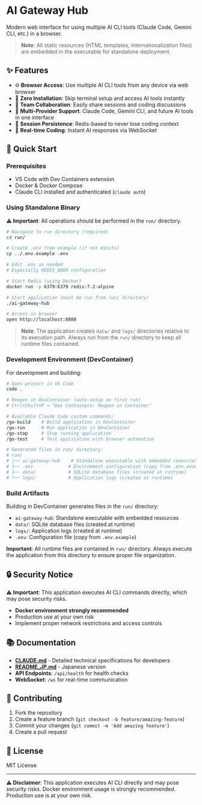 # AI Gateway Hub

Modern web interface for using multiple AI CLI tools (Claude Code, Gemini CLI, etc.) in a browser.

> **Note**: All static resources (HTML templates, internationalization files) are embedded in the executable for standalone deployment.

## ✨ Features

- 🌐 **Browser Access**: Use multiple AI CLI tools from any device via web browser
- 🚀 **Zero Installation**: Skip terminal setup and access AI tools instantly
- 👥 **Team Collaboration**: Easily share sessions and coding discussions
- 🔧 **Multi-Provider Support**: Claude Code, Gemini CLI, and future AI tools in one interface
- 🔄 **Session Persistence**: Redis-based to never lose coding context
- 💬 **Real-time Coding**: Instant AI responses via WebSocket

## 🚀 Quick Start

### Prerequisites

- VS Code with Dev Containers extension
- Docker & Docker Compose
- Claude CLI installed and authenticated (`claude auth`)

### Using Standalone Binary

**⚠️ Important**: All operations should be performed in the `run/` directory.

```bash
# Navigate to run directory (required)
cd run/

# Create .env from example (if not exists)
cp ../.env.example .env

# Edit .env as needed
# Especially REDIS_ADDR configuration

# Start Redis (using Docker)
docker run -p 6379:6379 redis:7.2-alpine

# Start application (must be run from run/ directory)
./ai-gateway-hub

# Access in browser
open http://localhost:8080
```

> **Note**: The application creates `data/` and `logs/` directories relative to its execution path. Always run from the `run/` directory to keep all runtime files contained.

### Development Environment (DevContainer)

For development and building:

```bash
# Open project in VS Code
code .

# Reopen in DevContainer (auto-setup on first run)
# Ctrl+Shift+P → "Dev Containers: Reopen in Container"

# Available Claude Code custom commands:
/go-build    # Build application in DevContainer
/go-run      # Run application in DevContainer
/go-stop     # Stop running application
/go-test     # Test application with browser automation

# Generated files in run/ directory:
# run/
# ├── ai-gateway-hub    # Standalone executable with embedded resources
# ├── .env             # Environment configuration (copy from .env.example)
# ├── data/            # SQLite database files (created at runtime)
# └── logs/            # Application logs (created at runtime)
```

### Build Artifacts

Building in DevContainer generates files in the `run/` directory:

- `ai-gateway-hub`: Standalone executable with embedded resources
- `data/`: SQLite database files (created at runtime)
- `logs/`: Application logs (created at runtime)
- `.env`: Configuration file (copy from `.env.example`)

**Important**: All runtime files are contained in `run/` directory. Always execute the application from this directory to ensure proper file organization.

## 🔒 Security Notice

⚠️ **Important**: This application executes AI CLI commands directly, which may pose security risks.

- **Docker environment strongly recommended**
- Production use at your own risk
- Implement proper network restrictions and access controls

## 📚 Documentation

- **[CLAUDE.md](./CLAUDE.md)** - Detailed technical specifications for developers  
- **[README_JP.md](./README_JP.md)** - Japanese version
- **API Endpoints**: `/api/health` for health checks
- **WebSocket**: `/ws` for real-time communication

## 🤝 Contributing

1. Fork the repository
2. Create a feature branch (`git checkout -b feature/amazing-feature`)
3. Commit your changes (`git commit -m 'Add amazing feature'`)
4. Create a pull request

## 📄 License

MIT License

---

**⚠️ Disclaimer**: This application executes AI CLI directly and may pose security risks. Docker environment usage is strongly recommended. Production use is at your own risk.
